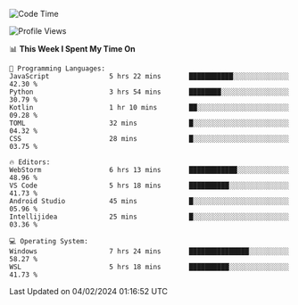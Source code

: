 <!--START_SECTION:waka-->
![Code Time](http://img.shields.io/badge/Code%20Time-554%20hrs%2055%20mins-blue)

![Profile Views](http://img.shields.io/badge/Profile%20Views-7-blue)

📊 **This Week I Spent My Time On** 

```text
💬 Programming Languages: 
JavaScript               5 hrs 22 mins       ███████████░░░░░░░░░░░░░░   42.30 % 
Python                   3 hrs 54 mins       ████████░░░░░░░░░░░░░░░░░   30.79 % 
Kotlin                   1 hr 10 mins        ██░░░░░░░░░░░░░░░░░░░░░░░   09.28 % 
TOML                     32 mins             █░░░░░░░░░░░░░░░░░░░░░░░░   04.32 % 
CSS                      28 mins             █░░░░░░░░░░░░░░░░░░░░░░░░   03.75 % 

🔥 Editors: 
WebStorm                 6 hrs 13 mins       ████████████░░░░░░░░░░░░░   48.96 % 
VS Code                  5 hrs 18 mins       ██████████░░░░░░░░░░░░░░░   41.73 % 
Android Studio           45 mins             █░░░░░░░░░░░░░░░░░░░░░░░░   05.96 % 
Intellijidea             25 mins             █░░░░░░░░░░░░░░░░░░░░░░░░   03.36 % 

💻 Operating System: 
Windows                  7 hrs 24 mins       ███████████████░░░░░░░░░░   58.27 % 
WSL                      5 hrs 18 mins       ██████████░░░░░░░░░░░░░░░   41.73 % 
```


 Last Updated on 04/02/2024 01:16:52 UTC
<!--END_SECTION:waka-->
